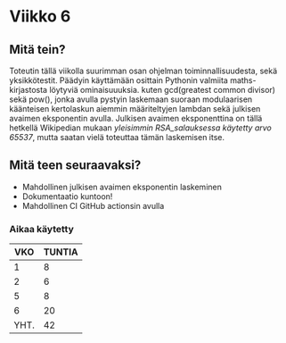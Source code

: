 # Viikko 6

## Mitä tein?

Toteutin tällä viikolla suurimman osan ohjelman toiminnallisuudesta, sekä yksikkötestit. Päädyin käyttämään osittain Pythonin valmiita maths-kirjastosta löytyviä 
ominaisuuuksia. kuten gcd(greatest common divisor) sekä pow(), jonka avulla pystyin laskemaan suoraan modulaarisen käänteisen kertolaskun aiemmin määriteltyjen
lambdan sekä julkisen avaimen eksponentin avulla. Julkisen avaimen eksponenttina on tällä hetkellä Wikipedian mukaan *yleisimmin RSA_salauksessa käytetty arvo 65537*,
mutta saatan vielä toteuttaa tämän laskemisen itse.

## Mitä teen seuraavaksi?

- Mahdollinen julkisen avaimen eksponentin laskeminen
- Dokumentaatio kuntoon!
- Mahdollinen CI GitHub actionsin avulla

### Aikaa käytetty

| VKO |  TUNTIA |
|------|---------|
| 1   |  8 |
| 2   |  6 |
| 5   |  8 |
| 6   | 20 |
|YHT. | 42 |
